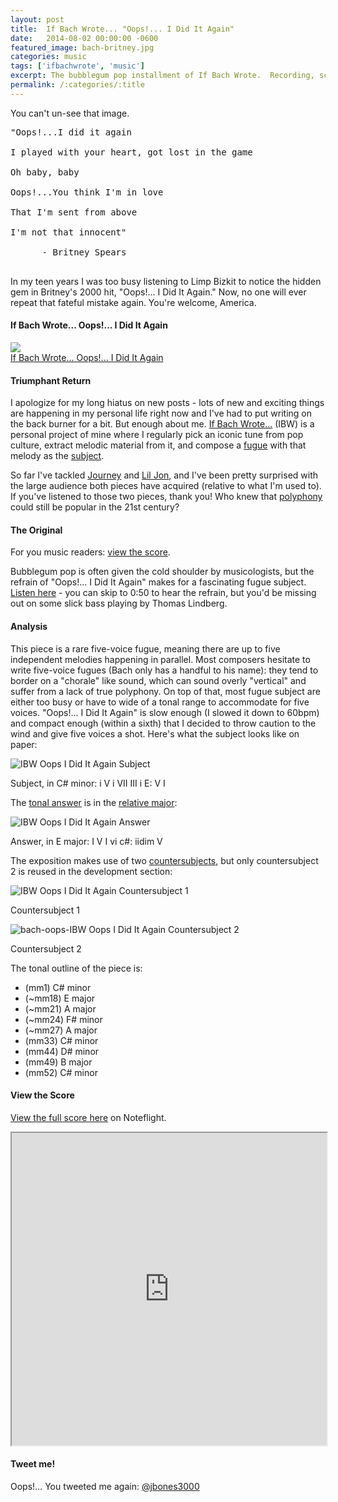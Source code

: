 ```yaml
---
layout: post
title:  If Bach Wrote... "Oops!... I Did It Again"
date:   2014-08-02 00:00:00 -0600
featured_image: bach-britney.jpg
categories: music
tags: ['ifbachwrote', 'music']
excerpt: The bubblegum pop installment of If Bach Wrote.  Recording, score and analysis of a fugue based on the vocal melody in Britney Spears's "Oops!... I Did It Again."
permalink: /:categories/:title
---
```


<p>You can't un-see that image.</p>
<pre>"Oops!...I did it again<br><br>I played with your heart, got lost in the game<br><br>Oh baby, baby<br><br>Oops!...You think I'm in love<br><br>That I'm sent from above<br><br>I'm not that innocent"<br><br>      - Britney Spears<br><br></pre>
<p>In my teen years I was too busy listening to Limp Bizkit to notice the hidden gem in Britney's 2000 hit, "Oops!... I Did It Again." Now, no one will ever repeat that fateful mistake again. You're welcome, America.
</p><h4>If Bach Wrote... Oops!... I Did It Again</h4>
<p><a href="http://jdauriemma.com/audio/mp3/002IfBachWroteOopsIDidItAgain.mp3"><img src="http://cdn.flaticon.com/png/256/375.png"><br>If Bach Wrote... Oops!... I Did It Again</a></p>
<h4>Triumphant Return</h4>
<p>I apologize for my long hiatus on new posts - lots of new and exciting things are happening in my personal life right now and I've had to put writing on the back burner for a bit. But enough about me. <a href="http://jdauriemma.com/blog/tag/if-bach-wrote/">If Bach Wrote...</a> (IBW) is a personal project of mine where I regularly pick an iconic tune from pop culture, extract melodic material from it, and compose a <a href="http://en.wikipedia.org/wiki/Fugue">fugue</a> with that melody as the <a href="http://jan.ucc.nau.edu/tas3/fugueanatomy.html">subject</a>.</p><p>So far I've tackled <a href="http://jdauriemma.com/blog/if-bach-wrote-dont-stop-believin">Journey</a> and <a href="http://jdauriemma.com/blog/if-bach-wrote-turn-down-for-what/">Lil Jon</a>, and I've been pretty surprised with the large audience both pieces have acquired (relative to what I'm used to). If you've listened to those two pieces, thank you! Who knew that <a href="http://en.wikipedia.org/wiki/Polyphony">polyphony</a> could still be popular in the 21st century?</p>
<h4>The Original</h4>
<p>For you music readers: <a href="#score">view the score</a>.</p>
<p>Bubblegum pop is often given the cold shoulder by musicologists, but the refrain of "Oops!... I Did It Again" makes for a fascinating fugue subject. <a href="http://grooveshark.com/#!/s/Oops+I+Did+It+Again/2M1Qyi?src=5">Listen here</a> - you can skip to 0:50 to hear the refrain, but you'd be missing out on some slick bass playing by Thomas Lindberg. </p>
<h4>Analysis</h4>
<p>This piece is a rare five-voice fugue, meaning there are up to five independent melodies happening in parallel. Most composers hesitate to write five-voice fugues (Bach only has a handful to his name): they tend to border on a "chorale" like sound, which can sound overly "vertical" and suffer from a lack of true polyphony. On top of that, most fugue subject are either too busy or have to wide of a tonal range to accommodate for five voices. "Oops!... I Did It Again" is slow enough (I slowed it down to 60bpm) and compact enough (within a sixth) that I decided to throw caution to the wind and give five voices a shot. Here's what the subject looks like on paper:</p>
<img alt="IBW Oops I Did It Again Subject" src="http://jdauriemma.startlogic.com/home/blog/wp-content/uploads/2014/08/bach-oops-subject.png"><p>Subject, in C# minor: i V i VII III i E: V I</p>
<p>The <a href="http://en.wikipedia.org/wiki/Fugue#The_exposition">tonal answer</a> is in the <a href="http://en.wikipedia.org/wiki/Relative_key">relative major</a>:</p>
<img alt="IBW Oops I Did It Again Answer" src="http://jdauriemma.startlogic.com/home/blog/wp-content/uploads/2014/10/bach-oops-answer.png"><p>Answer, in E major: I V I vi c#: iidim V</p>
<p>The exposition makes use of two <a href="http://en.wikipedia.org/wiki/Fugue#The_exposition">countersubjects</a>, but only countersubject 2 is reused in the development section:</p><img alt="IBW Oops I Did It Again Countersubject 1" src="http://jdauriemma.startlogic.com/home/blog/wp-content/uploads/2014/08/bach-oops-cs1.png">
<p>Countersubject 1</p>
<img alt="bach-oops-IBW Oops I Did It Again Countersubject 2" src="http://jdauriemma.startlogic.com/home/blog/wp-content/uploads/2014/08/bach-oops-cs2.png">
<p>Countersubject 2</p>
<p>The tonal outline of the piece is:</p>
<ul><li>(mm1) C# minor</li>
<li>(~mm18) E major</li>
<li>(~mm21) A major</li>
<li>(~mm24) F# minor</li>
<li>(~mm27) A major</li>
<li>(mm33) C# minor</li>
<li>(mm44) D# minor</li>
<li>(mm49) B major</li>
<li>(mm52) C# minor</li>
</ul><div id="score"><h4>View the Score</h4>
<p><a href="http://www.noteflight.com/scores/view/9cf8626d7922a021768e972251f9d4edc61a6975">View the full score here</a> on Noteflight.</p><iframe src="http://www.noteflight.com/embed/9cf8626d7922a021768e972251f9d4edc61a6975?scale=1" style="height:500px; width:100%"></iframe>
</div>
<h4>Tweet me!</h4>
<p>Oops!... You tweeted me again: <a href="https://twitter.com/jbones3000">@jbones3000</a></p></p>
